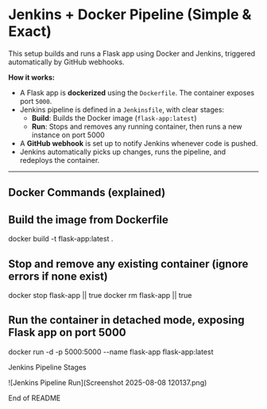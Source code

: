 # Jenkins + Docker Pipeline (Simple & Exact)

This setup builds and runs a Flask app using Docker and Jenkins, triggered automatically by GitHub webhooks.

**How it works:**

- A Flask app is **dockerized** using the `Dockerfile`. The container exposes port `5000`.
- Jenkins pipeline is defined in a `Jenkinsfile`, with clear stages:
  - **Build**: Builds the Docker image (`flask-app:latest`)
  - **Run**: Stops and removes any running container, then runs a new instance on port 5000
- A **GitHub webhook** is set up to notify Jenkins whenever code is pushed.
- Jenkins automatically picks up changes, runs the pipeline, and redeploys the container.

---

## Docker Commands (explained)
## Build the image from Dockerfile
docker build -t flask-app:latest .

## Stop and remove any existing container (ignore errors if none exist)
docker stop flask-app || true
docker rm flask-app || true

## Run the container in detached mode, exposing Flask app on port 5000
docker run -d -p 5000:5000 --name flask-app flask-app:latest

Jenkins Pipeline Stages

![Jenkins Pipeline Run](Screenshot 2025-08-08 120137.png)

End of README


